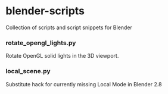 # blender-scripts
Collection of scripts and script snippets for Blender

 
 
 

### rotate_opengl_lights.py
Rotate OpenGL solid lights in the 3D viewport. 
  
            
### local_scene.py
Substitute hack for currently missing Local Mode in Blender 2.8
